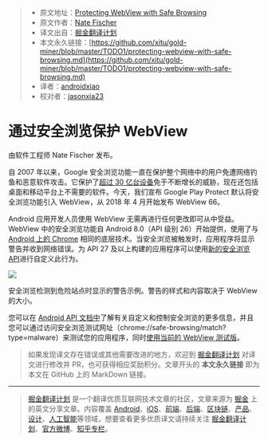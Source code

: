 > * 原文地址：[Protecting WebView with Safe Browsing](https://android-developers.googleblog.com/2018/04/protecting-webview-with-safe-browsing.html)
> * 原文作者：[Nate Fischer](https://android-developers.googleblog.com)
> * 译文出自：[掘金翻译计划](https://github.com/xitu/gold-miner)
> * 本文永久链接：[https://github.com/xitu/gold-miner/blob/master/TODO1/protecting-webview-with-safe-browsing.md](https://github.com/xitu/gold-miner/blob/master/TODO1/protecting-webview-with-safe-browsing.md)
> * 译者：[androidxiao](https://github.com/androidxiao)
> * 校对者：[jasonxia23](https://github.com/jasonxia23)

# 通过安全浏览保护 WebView

由软件工程师 Nate Fischer 发布。

自 2007 年以来，Google 安全浏览功能一直在保护整个网络中的用户免遭网络钓鱼和恶意软件攻击。它保护了[超过 30 亿台设备](https://www.blog.google/topics/safety-security/safe-browsing-protecting-more-3-billion-devices-worldwide-automatically/)免于不断增长的威胁，现在还包括桌面和移动平台上不需要的软件。今天，我们宣布 Google Play Protect 默认将安全浏览功能引入 WebView，从 2018 年 4 月开始发布 WebView 66。

Android 应用开发人员使用 WebView 无需再进行任何更改即可从中受益。WebView 中的安全浏览功能自 Android 8.0（API 级别 26）开始提供，使用了与 [Android 上的 Chrome](https://security.googleblog.com/2015/12/protecting-hundreds-of-millions-more.html) 相同的底层技术。当安全浏览被触发时，应用程序将显示警告并收到网络错误。为 API 27 及以上构建的应用程序可以使用[新的安全浏览 API](https://developer.android.com/reference/android/webkit/WebView.html)进行自定义此行为。

[![](https://1.bp.blogspot.com/-dD8ce8s6-Cs/WtToFfrvoSI/AAAAAAAAFOQ/Khc-FV9MuREKm_35uecATVbJILv45PzVgCLcBGAs/s1600/unnamed%2B%25281%2529.png)](https://1.bp.blogspot.com/-dD8ce8s6-Cs/WtToFfrvoSI/AAAAAAAAFOQ/Khc-FV9MuREKm_35uecATVbJILv45PzVgCLcBGAs/s1600/unnamed%2B%25281%2529.png)

安全浏览检测到危险站点时显示的警告示例。警告的样式和内容取决于 WebView 的大小。

您可以在 [Android API 文档中](https://developer.android.com/reference/android/webkit/WebView.html)了解有关自定义和控制安全浏览的更多信息，并且您可以通过访问安全浏览测试网址（chrome://safe-browsing/match?type=malware）来测试您的应用程序，同时[使用当前的 WebView 测试版](https://www.chromium.org/developers/androidwebview/android-webview-beta)。


> 如果发现译文存在错误或其他需要改进的地方，欢迎到 [掘金翻译计划](https://github.com/xitu/gold-miner) 对译文进行修改并 PR，也可获得相应奖励积分。文章开头的 **本文永久链接** 即为本文在 GitHub 上的 MarkDown 链接。


---

> [掘金翻译计划](https://github.com/xitu/gold-miner) 是一个翻译优质互联网技术文章的社区，文章来源为 [掘金](https://juejin.im) 上的英文分享文章。内容覆盖 [Android](https://github.com/xitu/gold-miner#android)、[iOS](https://github.com/xitu/gold-miner#ios)、[前端](https://github.com/xitu/gold-miner#前端)、[后端](https://github.com/xitu/gold-miner#后端)、[区块链](https://github.com/xitu/gold-miner#区块链)、[产品](https://github.com/xitu/gold-miner#产品)、[设计](https://github.com/xitu/gold-miner#设计)、[人工智能](https://github.com/xitu/gold-miner#人工智能)等领域，想要查看更多优质译文请持续关注 [掘金翻译计划](https://github.com/xitu/gold-miner)、[官方微博](http://weibo.com/juejinfanyi)、[知乎专栏](https://zhuanlan.zhihu.com/juejinfanyi)。
